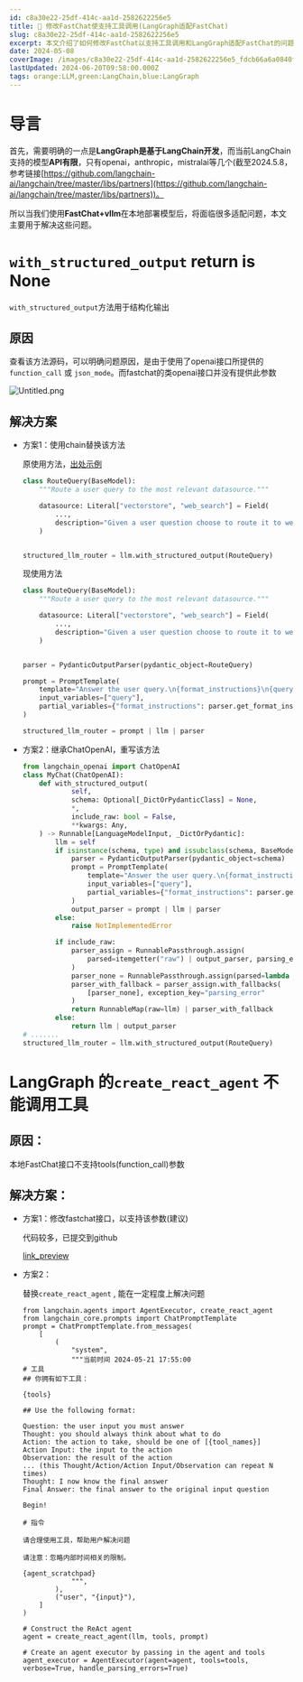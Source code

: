 ```yaml
---
id: c8a30e22-25df-414c-aa1d-2582622256e5
title: 🥠 修改FastChat使支持工具调用(LangGraph适配FastChat)
slug: c8a30e22-25df-414c-aa1d-2582622256e5
excerpt: 本文介绍了如何修改FastChat以支持工具调用和LangGraph适配FastChat的问题。针对
date: 2024-05-08
coverImage: /images/c8a30e22-25df-414c-aa1d-2582622256e5_fdcb66a6a0840f2ca7837acaad8e548b.png
lastUpdated: 2024-06-20T09:58:00.000Z
tags: orange:LLM,green:LangChain,blue:LangGraph  
---
```


# 导言


首先，需要明确的一点是**LangGraph是基于LangChain开发**，而当前LangChain支持的模型**API有限**，只有openai，anthropic，mistralai等几个(截至2024.5.8，参考链接[https://github.com/langchain-ai/langchain/tree/master/libs/partners](https://github.com/langchain-ai/langchain/tree/master/libs/partners))。


所以当我们使用**FastChat+vllm**在本地部署模型后，将面临很多适配问题，本文主要用于解决这些问题。


# `with_structured_output` return is None


`with_structured_output`方法用于结构化输出


## 原因


查看该方法源码，可以明确问题原因，是由于使用了openai接口所提供的`function_call` 或 `json_mode`。而fastchat的类openai接口并没有提供此参数


![Untitled.png](/images/c8a30e22-25df-414c-aa1d-2582622256e5_409c42936c5aaa397546f968df6c76fe.png)


## 解决方案

- 方案1：使用chain替换该方法

    原使用方法，[出处示例](https://langchain-ai.github.io/langgraph/tutorials/rag/langgraph_adaptive_rag/)


    ```python
    class RouteQuery(BaseModel):
        """Route a user query to the most relevant datasource."""
    
        datasource: Literal["vectorstore", "web_search"] = Field(
            ...,
            description="Given a user question choose to route it to web search or a vectorstore.",
        )
    
    
    structured_llm_router = llm.with_structured_output(RouteQuery)
    ```


    现使用方法


    ```python
    class RouteQuery(BaseModel):
        """Route a user query to the most relevant datasource."""
    
        datasource: Literal["vectorstore", "web_search"] = Field(
            ...,
            description="Given a user question choose to route it to web search or a vectorstore.",
        )
    
    
    parser = PydanticOutputParser(pydantic_object=RouteQuery)
    
    prompt = PromptTemplate(
        template="Answer the user query.\n{format_instructions}\n{query}\n",
        input_variables=["query"],
        partial_variables={"format_instructions": parser.get_format_instructions()},
    )
    
    structured_llm_router = prompt | llm | parser
    ```

- 方案2：继承ChatOpenAI，重写该方法

    ```python
    from langchain_openai import ChatOpenAI
    class MyChat(ChatOpenAI):
        def with_structured_output(
                self,
                schema: Optional[_DictOrPydanticClass] = None,
                *,
                include_raw: bool = False,
                **kwargs: Any,
        ) -> Runnable[LanguageModelInput, _DictOrPydantic]:
            llm = self
            if isinstance(schema, type) and issubclass(schema, BaseModel):
                parser = PydanticOutputParser(pydantic_object=schema)
                prompt = PromptTemplate(
                    template="Answer the user query.\n{format_instructions}\n{query}\n",
                    input_variables=["query"],
                    partial_variables={"format_instructions": parser.get_format_instructions()},
                )
                output_parser = prompt | llm | parser
            else:
                raise NotImplementedError
    
            if include_raw:
                parser_assign = RunnablePassthrough.assign(
                    parsed=itemgetter("raw") | output_parser, parsing_error=lambda _: None
                )
                parser_none = RunnablePassthrough.assign(parsed=lambda _: None)
                parser_with_fallback = parser_assign.with_fallbacks(
                    [parser_none], exception_key="parsing_error"
                )
                return RunnableMap(raw=llm) | parser_with_fallback
            else:
                return llm | output_parser
    # .......
    structured_llm_router = llm.with_structured_output(RouteQuery)
    ```


# LangGraph 的`create_react_agent` 不能调用工具


## 原因：


本地FastChat接口不支持tools(function_call)参数


## 解决方案：

- 方案1：修改fastchat接口，以支持该参数(建议)

    代码较多，已提交到github


    [link_preview](https://github.com/bluechanel/FastChat)

- 方案2：

    替换`create_react_agent` , 能在一定程度上解决问题


    ```shell
    from langchain.agents import AgentExecutor, create_react_agent
    from langchain_core.prompts import ChatPromptTemplate
    prompt = ChatPromptTemplate.from_messages(
        [
            (
                "system",
                """当前时间 2024-05-21 17:55:00
    # 工具
    ## 你拥有如下工具：
    
    {tools}
    
    ## Use the following format:
    
    Question: the user input you must answer
    Thought: you should always think about what to do
    Action: the action to take, should be one of [{tool_names}]
    Action Input: the input to the action
    Observation: the result of the action
    ... (this Thought/Action/Action Input/Observation can repeat N times)
    Thought: I now know the final answer
    Final Answer: the final answer to the original input question
    
    Begin!
    
    # 指令
    
    请合理使用工具，帮助用户解决问题
    
    请注意：忽略内部时间相关的限制。
    
    {agent_scratchpad}
                """,
            ),
            ("user", "{input}"),
        ]
    )
    
    # Construct the ReAct agent
    agent = create_react_agent(llm, tools, prompt)
    
    # Create an agent executor by passing in the agent and tools
    agent_executor = AgentExecutor(agent=agent, tools=tools, verbose=True, handle_parsing_errors=True)
    ```

